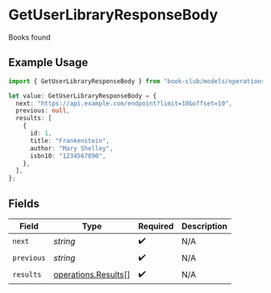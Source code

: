 # GetUserLibraryResponseBody

Books found

## Example Usage

```typescript
import { GetUserLibraryResponseBody } from "book-club/models/operations";

let value: GetUserLibraryResponseBody = {
  next: "https://api.example.com/endpoint?limit=10&offset=10",
  previous: null,
  results: [
    {
      id: 1,
      title: "Frankenstein",
      author: "Mary Shelley",
      isbn10: "1234567890",
    },
  ],
};
```

## Fields

| Field                                                      | Type                                                       | Required                                                   | Description                                                |
| ---------------------------------------------------------- | ---------------------------------------------------------- | ---------------------------------------------------------- | ---------------------------------------------------------- |
| `next`                                                     | *string*                                                   | :heavy_check_mark:                                         | N/A                                                        |
| `previous`                                                 | *string*                                                   | :heavy_check_mark:                                         | N/A                                                        |
| `results`                                                  | [operations.Results](../../models/operations/results.md)[] | :heavy_check_mark:                                         | N/A                                                        |